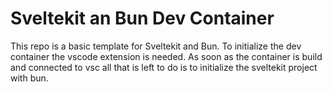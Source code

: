 # Sveltekit an Bun Dev Container
This repo is a basic template for Sveltekit and Bun.
To initialize the dev container the vscode extension is needed.
As soon as the container is build and connected to vsc all that is left to do is to initialize the sveltekit project with bun.